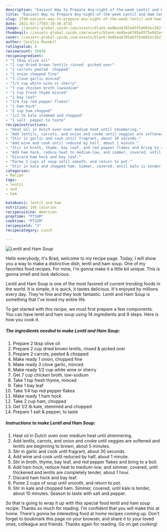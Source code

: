 ```yaml
---
description: "Easiest Way to Prepare Any-night-of-the-week Lentil and Ham Soup"
title: "Easiest Way to Prepare Any-night-of-the-week Lentil and Ham Soup"
slug: 1798-easiest-way-to-prepare-any-night-of-the-week-lentil-and-ham-soup
date: 2021-03-17T03:10:30.473Z
image: //assets-global.cpcdn.com/assets/blank-4e0bea6785e03f5e602ec562f230caae08da540cada707380b4fe1bbebba43da.png
thumbnail: //assets-global.cpcdn.com/assets/blank-4e0bea6785e03f5e602ec562f230caae08da540cada707380b4fe1bbebba43da.png
cover: //assets-global.cpcdn.com/assets/blank-4e0bea6785e03f5e602ec562f230caae08da540cada707380b4fe1bbebba43da.png
author: Cecelia Maxwell
ratingvalue: 4
reviewcount: 34930
recipeingredient:
- "2 tbsp olive oil"
- "2 cup dried brown lentils rinsed  picked over"
- "2 carrots peeled  chopped"
- "1 onion chopped fine"
- "3 clove garlic minced"
- "1/2 cup white wine or sherry"
- "7 cup chicken broth lowsodium"
- "1 tsp fresh thyme minced"
- "1 bay leaf"
- "1/4 tsp red pepper flakes"
- "1 ham hock"
- "2 cup ham chopped"
- "1/2 lb kale stemmed and chopped"
- "1 salt  pepper to taste"
recipeinstructions:
- "Heat oil in Dutch oven over medium heat until shimmering."
- "Add lentils, carrots, and onion and cooke until veggies are softened and lentils are beginning to brown, about 5 minutes."
- "Stir in garlic and cook until fragrant, about 30 seconds."
- "Add wine and cook until reduced by half, about 1 minute."
- "Stir in broth, thyme, bay leaf, and red pepper flakes and bring to a boil."
- "Add ham hock, reduce heat to medium-low, and simmer, covered, until thickened and lentils are completely tender, about 1 hour."
- "Discard ham hock and bay leaf."
- "Puree 2 cups of soup until smooth, and return to pot."
- "Stir in kale and chopped ham. Simmer, covered, until kale is tender, about 10 minutes. Season to taste with salt and pepper."
categories:
- Recipe
tags:
- lentil
- and
- ham

katakunci: lentil and ham 
nutrition: 145 calories
recipecuisine: American
preptime: "PT34M"
cooktime: "PT32M"
recipeyield: "3"
recipecategory: Lunch

---
```



![Lentil and Ham Soup](//assets-global.cpcdn.com/assets/blank-4e0bea6785e03f5e602ec562f230caae08da540cada707380b4fe1bbebba43da.png)

Hello everybody, it's Brad, welcome to my recipe page. Today, I will show you a way to make a distinctive dish, lentil and ham soup. One of my favorites food recipes. For mine, I'm gonna make it a little bit unique. This is gonna smell and look delicious.



Lentil and Ham Soup is one of the most favored of current trending foods in the world. It is simple, it is quick, it tastes delicious. It's enjoyed by millions every day. They're fine and they look fantastic. Lentil and Ham Soup is something that I've loved my entire life.


To get started with this recipe, we must first prepare a few components. You can have lentil and ham soup using 14 ingredients and 9 steps. Here is how you cook it.

<!--inarticleads1-->

##### The ingredients needed to make Lentil and Ham Soup:

1. Prepare 2 tbsp olive oil
1. Prepare 2 cup dried brown lentils, rinsed &amp; picked over
1. Prepare 2 carrots, peeled &amp; chopped
1. Make ready 1 onion, chopped fine
1. Make ready 3 clove garlic, minced
1. Make ready 1/2 cup white wine or sherry
1. Get 7 cup chicken broth, low-sodium
1. Take 1 tsp fresh thyme, minced
1. Take 1 bay leaf
1. Take 1/4 tsp red pepper flakes
1. Make ready 1 ham hock
1. Take 2 cup ham, chopped
1. Get 1/2 lb kale, stemmed and chopped
1. Prepare 1 salt &amp; pepper, to taste




<!--inarticleads2-->

##### Instructions to make Lentil and Ham Soup:

1. Heat oil in Dutch oven over medium heat until shimmering.
1. Add lentils, carrots, and onion and cooke until veggies are softened and lentils are beginning to brown, about 5 minutes.
1. Stir in garlic and cook until fragrant, about 30 seconds.
1. Add wine and cook until reduced by half, about 1 minute.
1. Stir in broth, thyme, bay leaf, and red pepper flakes and bring to a boil.
1. Add ham hock, reduce heat to medium-low, and simmer, covered, until thickened and lentils are completely tender, about 1 hour.
1. Discard ham hock and bay leaf.
1. Puree 2 cups of soup until smooth, and return to pot.
1. Stir in kale and chopped ham. Simmer, covered, until kale is tender, about 10 minutes. Season to taste with salt and pepper.




So that is going to wrap it up with this special food lentil and ham soup recipe. Thanks so much for reading. I'm confident that you will make this at home. There's gonna be interesting food at home recipes coming up. Don't forget to bookmark this page on your browser, and share it to your loved ones, colleague and friends. Thanks again for reading. Go on get cooking!
